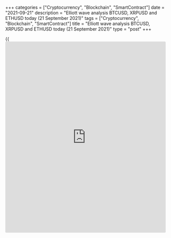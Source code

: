 +++
categories = ["Cryptocurrency", "Blockchain", "SmartContract"]
date = "2021-09-21"
description = "Elliott wave analysis BTCUSD, XRPUSD and ETHUSD today (21 September 2021)"
tags = ["Cryptocurrency", "Blockchain", "SmartContract"]
title = "Elliott wave analysis BTCUSD, XRPUSD and ETHUSD today (21 September 2021)"
type = "post"
+++

{{<iframe id="large-banner" src="https://www.bounty.group/#slide=6.0" width="100%" height="600" scrolling="no" style="border: 0px solid rgb(216, 221, 230); border-radius: 3px;">}}

2021-09-21

2021-09-21

Short-term forecast for BTCUSD, XRPUSD and ETHUSD 21.09.2021Roman Onegin

I welcome my readers!

I have prepared a short-term cryptocurrency forecast based on Elliott
wave analysis of Bitcoin, Ripple, and Ethereum. I offer entry signals to
trade each cryptocurrency.

There are new targets for BTCUSD and ETHUSD price movements. Let us
explore the market situation for each cryptocurrency pair in detail in
the hourly timeframe.

The article covers the following subjects:

##  **Elliott wave Bitcoin analysis**

After the BTCUSD market had completed the long-term corrective wave [B],
composed of sub-waves (A)-(B)-(C), it started forming a bearish wave as
an impulse. Correction 2 must have finished as a triple zigzag, so the
Bitcoin price should continue declining in impulse wave 3 to a level
below 37233.00. I recommend selling the pair in the current situation.

### Trading plan for [BTCUSD][1] today:

Sell 42449.00, TP 37233.00

* * *

##  **Elliott wave Ripple analysis**

The XRPUSD market is forming a down wave that started after the
completion of the linking wave (X). Sub-waves 1 and 2 have finished, and
there is unfolding the third sub-wave. Within the third sub-wave, waves
[1]-[2] of a smaller degree have completed, and there should be
developing wave [3]. The Ripple price could go down to a level of 0.805.
One could enter sell trades in the current situation.

### Trading plan for [XRPUSD][2] **** today:

Sell 0.930, TP 0.805

* * *

##  **Elliott wave Ethereum analysis**

After corrective wave B had completed, the ETHUSD market started moving
down. There should be forming a bearish impulse wave. The first two sub-
waves, impulse 1 and correction 2, composed of sub-waves [W]-[X]-[Y],
finished. There is unfolding the down wave 3 as an impulse
[1]-[2]-[3]-[4]-[5], as outlined in the chart. The Ethereum price should
be going down in sub-wave [3] to a level below 2520.00.

### Trading plan for [ETHUSD][3] **** today:

Sell 2971.56, TP 2520.00

* * *

P.S. Did you like my article? Share it in social networks: it will be
the best “thank you" :)

Ask me questions and comment below. I’ll be glad to answer your
questions and give necessary explanations.

 **Useful links:**

  * I recommend trying to trade with a reliable broker [here][4]. The system allows you to trade by yourself or copy successful traders from all across the globe.
  * Use my promo-code BLOG for getting deposit bonus 50% on LiteForex platform. Just enter this code in the appropriate field while [depositing][5] your trading account.
  * Telegram chat for traders: <t.me/liteforexengchat>. We are sharing the signals and trading experience
  * Telegram channel with high-quality analytics, Forex reviews, training articles, and other useful things for traders <t.me/liteforex>

## Price chart of BTCUSD in real time mode

The content of this article reflects the author’s opinion and does not
necessarily reflect the official position of LiteForex. The material
published on this page is provided for informational purposes only and
should not be considered as the provision of investment advice for the
purposes of Directive 2004/39/EC.

Rate this article:

{{value}}

( {{count}} {{title}} )

   1. my.liteforex.com/trading/chart?symbol=BTCUSD
   2. my.liteforex.com/trading/chart?symbol=XRPUSD
   3. my.liteforex.com/trading/chart?symbol=ETHUSD
   4. my.liteforex.com/?category=analysts-opinions&slug=short-term-forecast-for-[BTC](https://www.playgroundfx.com/blog/who-is-the-creator-of-bitcoin/)usd-xrpusd-and-ethusd-21092021&openPopup=%2Fregistration%2Fpopup&utm_source=blog&utm_medium=article&utm_campaign=bonus
   5. my.liteforex.com/deposit/?category=analysts-opinions&slug=short-term-forecast-for-[BTC](https://www.playgroundfx.com/blog/who-is-the-creator-of-bitcoin/)usd-xrpusd-and-ethusd-21092021&promo_code=BLOG&utm_source=blog&utm_medium=article&utm_campaign=bonus